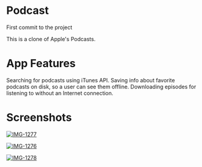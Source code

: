 # Podcast
First commit to the project 


This is a clone of Apple's Podcasts.

<h1> App Features</h1>

 Searching for podcasts using iTunes API.
 Saving info about favorite podcasts on disk, so a user can see them offline.
 Downloading episodes for listening to without an Internet connection.


<h1> Screenshots</h1>


<a href="https://ibb.co/n7CS5Dy"><img src="https://i.ibb.co/Vgm8PvG/IMG-1277.png" alt="IMG-1277" border="0"></a>


<a href="https://ibb.co/5WT4ymx"><img src="https://i.ibb.co/8DMspq4/IMG-1276.png" alt="IMG-1276" border="0"></a>


<a href="https://ibb.co/fSMxqWS"><img src="https://i.ibb.co/xsh7Xbs/IMG-1278.png" alt="IMG-1278" border="0"></a>
